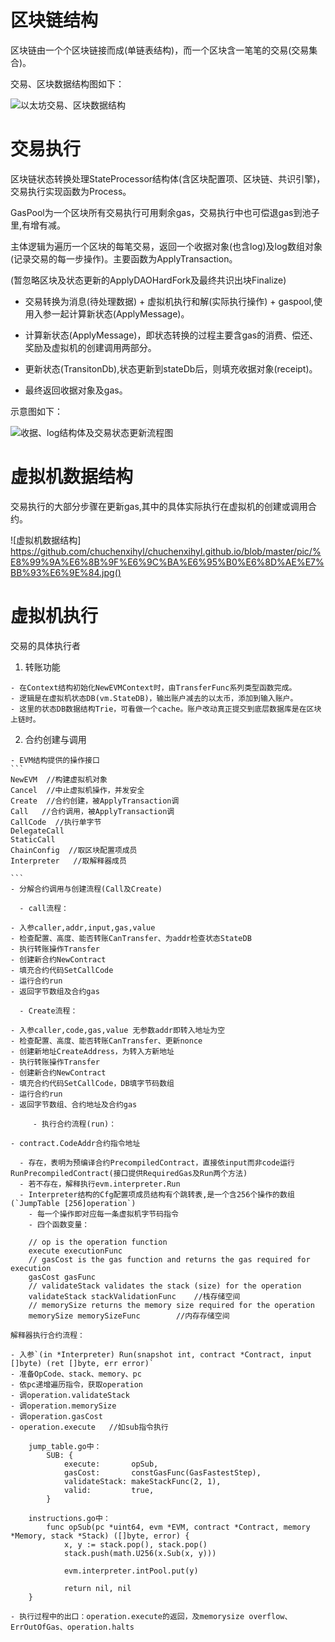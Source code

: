 # 区块链结构

区块链由一个个区块链接而成(单链表结构)，而一个区块含一笔笔的交易(交易集合)。

交易、区块数据结构图如下：

![以太坊交易、区块数据结构](https://github.com/chuchenxihyl/chuchenxihyl.github.io/blob/master/pic/%E4%BB%A5%E5%A4%AA%E5%9D%8A%E4%BA%A4%E6%98%93%E3%80%81%E5%8C%BA%E5%9D%97%E6%95%B0%E6%8D%AE%E7%BB%93%E6%9E%84.jpg)

# 交易执行

区块链状态转换处理StateProcessor结构体(含区块配置项、区块链、共识引擎)，交易执行实现函数为Process。

GasPool为一个区块所有交易执行可用剩余gas，交易执行中也可偿退gas到池子里,有增有减。

主体逻辑为遍历一个区块的每笔交易，返回一个收据对象(也含log)及log数组对象(记录交易的每一步操作)。主要函数为ApplyTransaction。

  (暂忽略区块及状态更新的ApplyDAOHardFork及最终共识出块Finalize)

- 交易转换为消息(待处理数据) + 虚拟机执行和解(实际执行操作) + gaspool,使用入参一起计算新状态(ApplyMessage)。

- 计算新状态(ApplyMessage)，即状态转换的过程主要含gas的消费、偿还、奖励及虚拟机的创建调用两部分。

- 更新状态(TransitonDb),状态更新到stateDb后，则填充收据对象(receipt)。

- 最终返回收据对象及gas。

示意图如下：

![收据、log结构体及交易状态更新流程图](https://github.com/chuchenxihyl/chuchenxihyl.github.io/blob/master/pic/%E6%94%B6%E6%8D%AE%E3%80%81log%E7%BB%93%E6%9E%84%E4%BD%93%E5%8F%8A%E4%BA%A4%E6%98%93%E7%8A%B6%E6%80%81%E6%9B%B4%E6%96%B0%E6%B5%81%E7%A8%8B%E5%9B%BE.jpg)

# 虚拟机数据结构

交易执行的大部分步骤在更新gas,其中的具体实际执行在虚拟机的创建或调用合约。

![虚拟机数据结构]
https://github.com/chuchenxihyl/chuchenxihyl.github.io/blob/master/pic/%E8%99%9A%E6%8B%9F%E6%9C%BA%E6%95%B0%E6%8D%AE%E7%BB%93%E6%9E%84.jpg()

# 虚拟机执行

  交易的具体执行者


  1. 转账功能  

    - 在Context结构初始化NewEVMContext时，由TransferFunc系列类型函数完成。
    - 逻辑是在虚拟机状态DB(vm.StateDB)，输出账户减去的以太币，添加到输入账户。
    - 这里的状态DB数据结构Trie，可看做一个cache。账户改动真正提交到底层数据库是在区块上链时。

  2. 合约创建与调用

    - EVM结构提供的操作接口
    ```
    NewEVM  //构建虚拟机对象
    Cancel  //中止虚拟机操作，并发安全
    Create  //合约创建，被ApplyTransaction调
    Call   //合约调用，被ApplyTransaction调
    CallCode  //执行单字节
    DelegateCall
    StaticCall
    ChainConfig  //取区块配置项成员
    Interpreter   //取解释器成员

    ```
    - 分解合约调用与创建流程(Call及Create)

      - call流程：
    
    - 入参caller,addr,input,gas,value
    - 检查配置、高度、能否转账CanTransfer、为addr检查状态StateDB
    - 执行转账操作Transfer
    - 创建新合约NewContract
    - 填充合约代码SetCallCode
    - 运行合约run
    - 返回字节数组及合约gas

      - Create流程：

    - 入参caller,code,gas,value 无参数addr即转入地址为空
    - 检查配置、高度、能否转账CanTransfer、更新nonce
    - 创建新地址CreateAddress，为转入方新地址
    - 执行转账操作Transfer
    - 创建新合约NewContract
    - 填充合约代码SetCallCode，DB填字节码数组
    - 运行合约run
    - 返回字节数组、合约地址及合约gas

         - 执行合约流程(run)：
    
    - contract.CodeAddr合约指令地址

      - 存在，表明为预编译合约PrecompiledContract，直接依input而非code运行RunPrecompiledContract(接口提供RequiredGas及Run两个方法)
      - 若不存在，解释执行evm.interpreter.Run
      - Interpreter结构的Cfg配置项成员结构有个跳转表,是一个含256个操作的数组(`JumpTable [256]operation`)
        - 每一个操作即对应每一条虚拟机字节码指令
        - 四个函数变量：
```
    // op is the operation function
	execute executionFunc
	// gasCost is the gas function and returns the gas required for execution
	gasCost gasFunc
	// validateStack validates the stack (size) for the operation
	validateStack stackValidationFunc    //栈存储空间
	// memorySize returns the memory size required for the operation
	memorySize memorySizeFunc        //内存存储空间
```

    解释器执行合约流程：

    - 入参`(in *Interpreter) Run(snapshot int, contract *Contract, input []byte) (ret []byte, err error)`
    - 准备OpCode、stack、memory、pc
    - 依pc递增遍历指令，获取operation
    - 调operation.validateStack   
    - 调operation.memorySize
    - 调operation.gasCost
    - operation.execute   //如sub指令执行
```
    jump_table.go中：
    	SUB: {
			execute:       opSub,
			gasCost:       constGasFunc(GasFastestStep),
			validateStack: makeStackFunc(2, 1),
			valid:         true,
		}

    instructions.go中：
        func opSub(pc *uint64, evm *EVM, contract *Contract, memory *Memory, stack *Stack) ([]byte, error) {
	        x, y := stack.pop(), stack.pop()
	        stack.push(math.U256(x.Sub(x, y)))

	        evm.interpreter.intPool.put(y)

	        return nil, nil
    }
```

    - 执行过程中的出口：operation.execute的返回，及memorysize overflow、ErrOutOfGas、operation.halts









